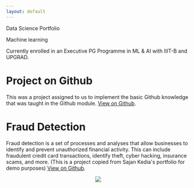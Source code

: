 ```yaml
---
layout: default
---
```


Data Science Portfolio

Machine learning

Currently enrolled in an Executive PG Programme in ML & AI with IIIT-B and UPGRAD.

# Project on Github

This was a project assigned to us to implement the basic Github knowledge that was taught in the Github module.
[View on Github](https://github.com/allenpaine/Course).

# Fraud Detection

Fraud detection is a set of processes and analyses that allow businesses to identify and prevent unauthorized financial activity. This can include fraudulent credit card transactions, identify theft, cyber hacking, insurance scams, and more.
(This is a project copied from Sajan Kedia's portfolio for demo purposes)
[View on Github](https://github.com/sajankedia/fraud_detection).

<center><img src="assets/img/fraud_detection.jpg"/></center>
